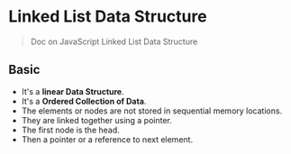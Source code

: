 # Linked List Data Structure 
> Doc on JavaScript Linked List Data Structure

## Basic
- It's a **linear Data Structure**. 
- It's a **Ordered Collection of Data**. 
- The elements or nodes are not stored in sequential memory locations. 
- They are linked together using a pointer. 
- The first node is the head. 
- Then a pointer or a reference to next element. 
